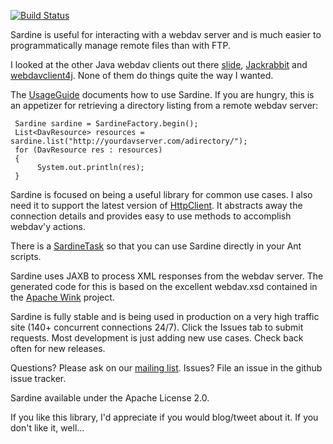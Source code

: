 [![Build Status](https://travis-ci.org/lookfirst/sardine.png)](https://travis-ci.org/lookfirst/sardine)

Sardine is useful for interacting with a webdav server and is much easier to programmatically manage remote files than with FTP.

I looked at the other Java webdav clients out there [slide](http://jakarta.apache.org/slide/), [Jackrabbit](http://jackrabbit.apache.org/) and [webdavclient4j](http://sourceforge.net/projects/webdavclient4j/). 
None of them do things quite the way I wanted.

The [UsageGuide](https://github.com/lookfirst/sardine/wiki/UsageGuide) documents how to use Sardine. If you are hungry, this is an appetizer for retrieving a directory listing from a remote webdav server:

     Sardine sardine = SardineFactory.begin();
     List<DavResource> resources = sardine.list("http://yourdavserver.com/adirectory/");
     for (DavResource res : resources)
     {
          System.out.println(res);
     }

Sardine is focused on being a useful library for common use cases. I also need it to support the latest version of [HttpClient](http://httpcomponents.apache.org/). It abstracts away the connection details and provides easy to use methods to accomplish webdav'y actions.

There is a [SardineTask](https://github.com/lookfirst/sardine/wiki/SardineTask) so that you can use Sardine directly in your Ant scripts.

Sardine uses JAXB to process XML responses from the webdav server. The generated code for this is based on the excellent webdav.xsd contained in the [Apache Wink](http://wink.apache.org/) project.

Sardine is fully stable and is being used in production on a very high traffic site (140+ concurrent connections 24/7). Click the Issues tab to submit requests. Most development is just adding new use cases. Check back often for new releases.

Questions? Please ask on our [mailing list](https://groups.google.com/forum/#!forum/sardine-dav). Issues? File an issue in the github issue tracker.

Sardine available under the Apache License 2.0.

If you like this library, I'd appreciate if you would blog/tweet about it. If you don't like it, well...


     